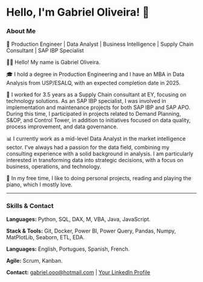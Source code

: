 # Hello, I'm Gabriel Oliveira! 👋

### About Me

🚀 Production Engineer | Data Analyst | Business Intelligence | Supply Chain Consultant | SAP IBP Specialist

👋🏻 Hello! My name is Gabriel Oliveira.

🎓 I hold a degree in Production Engineering and I have an MBA in Data Analysis from USP/ESALQ, with an expected completion date in 2025.

💼 I worked for 3.5 years as a Supply Chain consultant at EY, focusing on technology solutions. As an SAP IBP specialist, I was involved in implementation and maintenance projects for both SAP IBP and SAP APO. During this time, I participated in projects related to Demand Planning, S&OP, and Control Tower, in addition to initiatives focused on data quality, process improvement, and data governance.

📊 I currently work as a mid-level Data Analyst in the market intelligence sector. I've always had a passion for the data field, combining my consulting experience with a solid background in analysis. I am particularly interested in transforming data into strategic decisions, with a focus on business, operations, and technology.

🎹 In my free time, I like to doing personal projects, reading and playing the piano, which I mostly love.

---

### Skills & Contact

**Languages:** Python, SQL, DAX, M, VBA, Java, JavaScript.

**Stack & Tools:** Git, Docker, Power BI, Power Query, Pandas, Numpy, MatPlotLib, Seaborn, ETL, EDA.

**Languages:** English, Portugues, Spanish, French.

**Agile:** Scrum, Kanban.

**Contact:** [gabriel.ooo@hotmail.com](mailto:gabriel.ooo@hotmail.com) | [Your LinkedIn Profile](https://www.linkedin.com/in/gabriel-albuquerque-oliveira98/)
